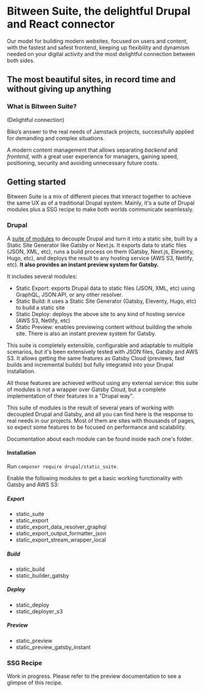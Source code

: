 # Bitween Suite, the delightful Drupal and React connector

Our model for building modern websites, focused on users and content,
with the fastest and safest frontend, keeping up flexibility and dynamism
needed on your digital activity and the most delightful connection between both sides.

[](https://www.biko2.com/bitween/#sites-record)

## The most **beautiful** sites, in **record** time and **without giving up** anything

### What is Bitween Suite?

(Delightful connection)

Biko’s answer to the real needs of Jamstack projects, successfully
applied for demanding and complex situations.

A modern content management that allows separating _backend_ and _frontend_,
with a great user experience for managers, gaining speed, positioning,
security and avoiding unnecessary future costs.

## Getting started

Bitween Suite is a mix of different pieces that interact together to achieve
the same UX as of a traditional Drupal system. Mainly, it's a suite of Drupal
modules plus a SSG recipe to make both worlds communicate seamlessly.

### Drupal

A [suite of modules](https://www.drupal.org/project/static_suite) to decouple
Drupal and turn it into a static site, built by a Static Site Generator like
Gatsby or Next.js. It exports data to static files (JSON, XML, etc), runs a
build process on them (Gatsby, Next.js, Eleventy, Hugo, etc), and deploys the
result to any hosting service (AWS S3, Netlify, etc). **It also provides an
instant preview system for Gatsby.**

It includes several modules:

- Static Export: exports Drupal data to static files (JSON, XML, etc) using
  GraphQL, JSON:API, or any other resolver.
- Static Build: it uses a Static Site Generator (Gatsby, Eleventy, Hugo, etc)
  to build a static site
- Static Deploy: deploys the above site to any kind of hosting service (AWS
  S3, Netlify, etc)
- Static Preview: enables previewing content without building the whole site.
  There is also an instant preview system for Gatsby.

This suite is completely extensible, configurable and adaptable to multiple
scenarios, but it's been extensively tested with JSON files, Gatsby and AWS S3.
It allows getting the same features as Gatsby Cloud (previews, fast builds and
incremental builds) but fully integrated into your Drupal installation.

All those features are achieved without using any external service: this suite
of modules is not a wrapper over Gatsby Cloud, but a complete implementation
of their features in a "Drupal way".

This suite of modules is the result of several years of working with decoupled
Drupal and Gatsby, and all you can find here is the response to real needs in
our projects. Most of them are sites with thousands of pages, so expect some
features to be focused on performance and scalability.

Documentation about each module can be found inside each one's folder.

#### Installation

Run `composer require drupal/static_suite`.

Enable the following modules to get a basic working functionality with Gatsby and AWS S3:

##### Export

- static_suite
- static_export
- static_export_data_resolver_graphql
- static_export_output_formatter_json
- static_export_stream_wrapper_local

##### Build

- static_build
- static_builder_gatsby

##### Deploy

- static_deploy
- static_deployer_s3

##### Preview

- static_preview
- static_preview_gatsby_instant

### SSG Recipe

Work in progress. Please refer to the preview documentation to see a glimpse of this recipe.
